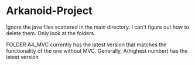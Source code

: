 # Arkanoid-Project
Ignore the java files scattered in the main directory. I can't figure out how to delete them.
Only look at the folders.

FOLDER A4_MVC currently has the latest version that matches the functionality of the one without MVC.
Generally, A(highest number) has the latest version

